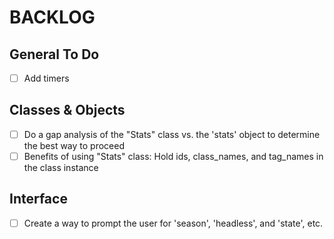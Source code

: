 # BACKLOG

## General To Do

- [ ] Add timers

## Classes & Objects

- [ ] Do a gap analysis of the "Stats" class vs. the 'stats' object to determine the best way to proceed
- [ ] Benefits of using "Stats" class: Hold ids, class_names, and tag_names in the class instance

## Interface

- [ ] Create a way to prompt the user for 'season', 'headless', and 'state', etc.
